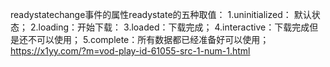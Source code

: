 readystatechange事件的属性readystate的五种取值：
	1.uninitialized： 默认状态；
	2.loading：开始下载：
	3.loaded：下载完成；
	4.interactive：下载完成但是还不可以使用；
	5.complete：所有数据都已经准备好可以使用；
	https://x1yy.com/?m=vod-play-id-61055-src-1-num-1.html
